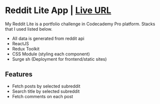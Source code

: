 # Reddit Lite App | [Live URL](http://redditminimal-byrussel.surge.sh/)

My Reddit Lite is a portfolio challenge in Codecademy Pro platform.
Stacks that I used listed below.

- All data is generated from reddit api
- ReactJS
- Redux Toolkit
- CSS Module (styling each component)
- Surge sh (Deployment for frontend/static sites)

## Features

- Fetch posts by selected subreddit
- Search title by selected subreddit
- Fetch comments on each post
